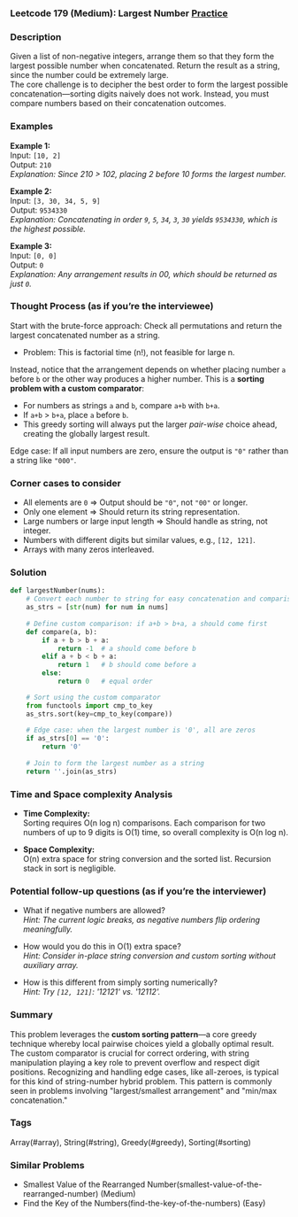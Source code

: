 ### Leetcode 179 (Medium): Largest Number [Practice](https://leetcode.com/problems/largest-number)

### Description  
Given a list of non-negative integers, arrange them so that they form the largest possible number when concatenated. Return the result as a string, since the number could be extremely large.  
The core challenge is to decipher the best order to form the largest possible concatenation—sorting digits naively does not work. Instead, you must compare numbers based on their concatenation outcomes.

### Examples  

**Example 1:**  
Input: `[10, 2]`  
Output: `210`  
*Explanation: Since 210 > 102, placing 2 before 10 forms the largest number.*

**Example 2:**  
Input: `[3, 30, 34, 5, 9]`  
Output: `9534330`  
*Explanation: Concatenating in order `9`, `5`, `34`, `3`, `30` yields `9534330`, which is the highest possible.*

**Example 3:**  
Input: `[0, 0]`  
Output: `0`  
*Explanation: Any arrangement results in 00, which should be returned as just `0`.*

### Thought Process (as if you’re the interviewee)  
Start with the brute-force approach: Check all permutations and return the largest concatenated number as a string.  
- Problem: This is factorial time (n!), not feasible for large n.

Instead, notice that the arrangement depends on whether placing number `a` before `b` or the other way produces a higher number. This is a **sorting problem with a custom comparator**:  
- For numbers as strings `a` and `b`, compare `a+b` with `b+a`.
- If `a+b` > `b+a`, place `a` before `b`.
- This greedy sorting will always put the larger *pair-wise* choice ahead, creating the globally largest result.

Edge case: If all input numbers are zero, ensure the output is `"0"` rather than a string like `"000"`.

### Corner cases to consider  
- All elements are `0` ⇒ Output should be `"0"`, not `"00"` or longer.  
- Only one element ⇒ Should return its string representation.
- Large numbers or large input length ⇒ Should handle as string, not integer.
- Numbers with different digits but similar values, e.g., `[12, 121]`.
- Arrays with many zeros interleaved.

### Solution

```python
def largestNumber(nums):
    # Convert each number to string for easy concatenation and comparison
    as_strs = [str(num) for num in nums]
    
    # Define custom comparison: if a+b > b+a, a should come first
    def compare(a, b):
        if a + b > b + a:
            return -1  # a should come before b
        elif a + b < b + a:
            return 1   # b should come before a
        else:
            return 0   # equal order

    # Sort using the custom comparator
    from functools import cmp_to_key
    as_strs.sort(key=cmp_to_key(compare))
    
    # Edge case: when the largest number is '0', all are zeros
    if as_strs[0] == '0':
        return '0'
    
    # Join to form the largest number as a string
    return ''.join(as_strs)
```

### Time and Space complexity Analysis  

- **Time Complexity:**  
  Sorting requires O(n log n) comparisons. Each comparison for two numbers of up to 9 digits is O(1) time, so overall complexity is O(n log n).
  
- **Space Complexity:**  
  O(n) extra space for string conversion and the sorted list. Recursion stack in sort is negligible.

### Potential follow-up questions (as if you’re the interviewer)  

- What if negative numbers are allowed?  
  *Hint: The current logic breaks, as negative numbers flip ordering meaningfully.*

- How would you do this in O(1) extra space?  
  *Hint: Consider in-place string conversion and custom sorting without auxiliary array.*

- How is this different from simply sorting numerically?  
  *Hint: Try `[12, 121]`: '12121' vs. '12112'.*

### Summary
This problem leverages the **custom sorting pattern**—a core greedy technique whereby local pairwise choices yield a globally optimal result. The custom comparator is crucial for correct ordering, with string manipulation playing a key role to prevent overflow and respect digit positions. Recognizing and handling edge cases, like all-zeroes, is typical for this kind of string-number hybrid problem. This pattern is commonly seen in problems involving "largest/smallest arrangement" and "min/max concatenation."

### Tags
Array(#array), String(#string), Greedy(#greedy), Sorting(#sorting)

### Similar Problems
- Smallest Value of the Rearranged Number(smallest-value-of-the-rearranged-number) (Medium)
- Find the Key of the Numbers(find-the-key-of-the-numbers) (Easy)